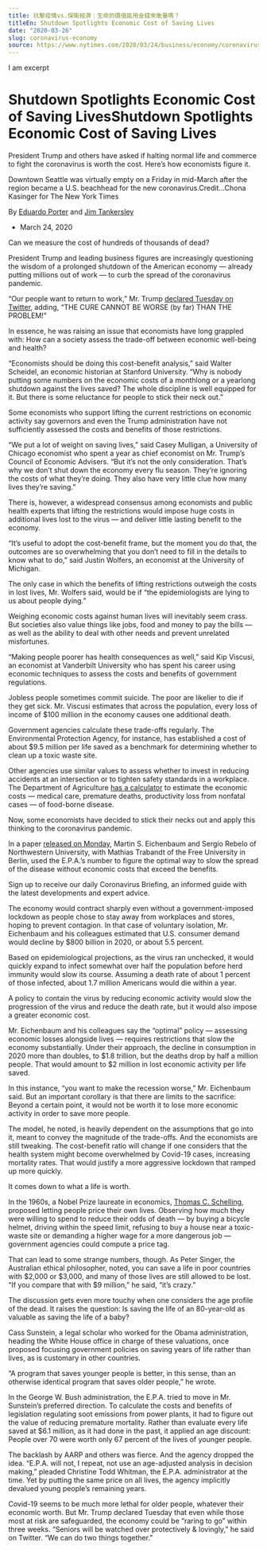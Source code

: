 ```yaml
---
title: 抗擊疫情vs.保衛經濟：生命的價值能用金錢來衡量嗎？
titleEn: Shutdown Spotlights Economic Cost of Saving Lives
date: "2020-03-26"
slug: coronavirus-economy
source: https://www.nytimes.com/2020/03/24/business/economy/coronavirus-economy.html
---
```

I am excerpt
<!-- end -->
# Shutdown Spotlights Economic Cost of Saving LivesShutdown Spotlights Economic Cost of Saving Lives

President Trump and others have asked if halting normal life and commerce to fight the coronavirus is worth the cost. Here’s how economists figure it.

Downtown Seattle was virtually empty on a Friday in mid-March after the region became a U.S. beachhead for the new coronavirus.Credit...Chona Kasinger for The New York Times
 
By [Eduardo Porter](https://www.nytimes.com/by/eduardo-porter) and [Jim Tankersley](https://www.nytimes.com/by/jim-tankersley)

* March 24, 2020

Can we measure the cost of hundreds of thousands of dead?

President Trump and leading business figures are increasingly questioning the wisdom of a prolonged shutdown of the American economy — already putting millions out of work — to curb the spread of the coronavirus pandemic.

“Our people want to return to work,” Mr. Trump [declared Tuesday on Twitter](https://twitter.com/realDonaldTrump/status/1242455267603877894), adding, “THE CURE CANNOT BE WORSE (by far) THAN THE PROBLEM!”

In essence, he was raising an issue that economists have long grappled with: How can a society assess the trade-off between economic well-being and health?

“Economists should be doing this cost-benefit analysis,” said Walter Scheidel, an economic historian at Stanford University. “Why is nobody putting some numbers on the economic costs of a monthlong or a yearlong shutdown against the lives saved? The whole discipline is well equipped for it. But there is some reluctance for people to stick their neck out.”

Some economists who support lifting the current restrictions on economic activity say governors and even the Trump administration have not sufficiently assessed the costs and benefits of those restrictions.

“We put a lot of weight on saving lives,” said Casey Mulligan, a University of Chicago economist who spent a year as chief economist on Mr. Trump’s Council of Economic Advisers. “But it’s not the only consideration. That’s why we don’t shut down the economy every flu season. They’re ignoring the costs of what they’re doing. They also have very little clue how many lives they’re saving.”

There is, however, a widespread consensus among economists and public health experts that lifting the restrictions would impose huge costs in additional lives lost to the virus — and deliver little lasting benefit to the economy.

“It’s useful to adopt the cost-benefit frame, but the moment you do that, the outcomes are so overwhelming that you don’t need to fill in the details to know what to do,” said Justin Wolfers, an economist at the University of Michigan.

The only case in which the benefits of lifting restrictions outweigh the costs in lost lives, Mr. Wolfers said, would be if “the epidemiologists are lying to us about people dying.”

Weighing economic costs against human lives will inevitably seem crass. But societies also value things like jobs, food and money to pay the bills — as well as the ability to deal with other needs and prevent unrelated misfortunes.

“Making people poorer has health consequences as well,” said Kip Viscusi, an economist at Vanderbilt University who has spent his career using economic techniques to assess the costs and benefits of government regulations.

Jobless people sometimes commit suicide. The poor are likelier to die if they get sick. Mr. Viscusi estimates that across the population, every loss of income of $100 million in the economy causes one additional death.

Government agencies calculate these trade-offs regularly. The Environmental Protection Agency, for instance, has established a cost of about $9.5 million per life saved as a benchmark for determining whether to clean up a toxic waste site.

Other agencies use similar values to assess whether to invest in reducing accidents at an intersection or to tighten safety standards in a workplace. The Department of Agriculture [has a calculator](https://www.ers.usda.gov/data-products/cost-estimates-of-foodborne-illnesses.aspx) to estimate the economic costs — medical care, premature deaths, productivity loss from nonfatal cases — of food-borne disease.

Now, some economists have decided to stick their necks out and apply this thinking to the coronavirus pandemic.

In a paper [released on Monday](https://tinyurl.com/rq9jd8o), Martin S. Eichenbaum and Sergio Rebelo of Northwestern University, with Mathias Trabandt of the Free University in Berlin, used the E.P.A.’s number to figure the optimal way to slow the spread of the disease without economic costs that exceed the benefits.

Sign up to receive our daily Coronavirus Briefing, an informed guide with the latest developments and expert advice.

The economy would contract sharply even without a government-imposed lockdown as people chose to stay away from workplaces and stores, hoping to prevent contagion. In that case of voluntary isolation, Mr. Eichenbaum and his colleagues estimated that U.S. consumer demand would decline by $800 billion in 2020, or about 5.5 percent.

Based on epidemiological projections, as the virus ran unchecked, it would quickly expand to infect somewhat over half the population before herd immunity would slow its course. Assuming a death rate of about 1 percent of those infected, about 1.7 million Americans would die within a year.

A policy to contain the virus by reducing economic activity would slow the progression of the virus and reduce the death rate, but it would also impose a greater economic cost.

Mr. Eichenbaum and his colleagues say the “optimal” policy — assessing economic losses alongside lives — requires restrictions that slow the economy substantially. Under their approach, the decline in consumption in 2020 more than doubles, to $1.8 trillion, but the deaths drop by half a million people. That would amount to $2 million in lost economic activity per life saved.

In this instance, “you want to make the recession worse,” Mr. Eichenbaum said. But an important corollary is that there are limits to the sacrifice: Beyond a certain point, it would not be worth it to lose more economic activity in order to save more people.

The model, he noted, is heavily dependent on the assumptions that go into it, meant to convey the magnitude of the trade-offs. And the economists are still tweaking. The cost-benefit ratio will change if one considers that the health system might become overwhelmed by Covid-19 cases, increasing mortality rates. That would justify a more aggressive lockdown that ramped up more quickly.

It comes down to what a life is worth.

In the 1960s, a Nobel Prize laureate in economics, [Thomas C. Schelling](https://www.nytimes.com/2016/12/13/business/economy/thomas-schelling-dead-nobel-laureate.html), proposed letting people price their own lives. Observing how much they were willing to spend to reduce their odds of death — by buying a bicycle helmet, driving within the speed limit, refusing to buy a house near a toxic-waste site or demanding a higher wage for a more dangerous job — government agencies could compute a price tag.

That can lead to some strange numbers, though. As Peter Singer, the Australian ethical philosopher, noted, you can save a life in poor countries with $2,000 or $3,000, and many of those lives are still allowed to be lost. “If you compare that with $9 million,” he said, “it’s crazy.”

The discussion gets even more touchy when one considers the age profile of the dead. It raises the question: Is saving the life of an 80-year-old as valuable as saving the life of a baby?

Cass Sunstein, a legal scholar who worked for the Obama administration, heading the White House office in charge of these valuations, once proposed focusing government policies on saving years of life rather than lives, as is customary in other countries.

“A program that saves younger people is better, in this sense, than an otherwise identical program that saves older people,” he wrote.

In the George W. Bush administration, the E.P.A. tried to move in Mr. Sunstein’s preferred direction. To calculate the costs and benefits of legislation regulating soot emissions from power plants, it had to figure out the value of reducing premature mortality. Rather than evaluate every life saved at $6.1 million, as it had done in the past, it applied an age discount: People over 70 were worth only 67 percent of the lives of younger people.

The backlash by AARP and others was fierce. And the agency dropped the idea. “E.P.A. will not, I repeat, not use an age-adjusted analysis in decision making,” pleaded Christine Todd Whitman, the E.P.A. administrator at the time. Yet by putting the same price on all lives, the agency implicitly devalued young people’s remaining years.

Covid-19 seems to be much more lethal for older people, whatever their economic worth. But Mr. Trump declared Tuesday that even while those most at risk are safeguarded, the economy could be “raring to go” within three weeks. “Seniors will be watched over protectively & lovingly,” he said on Twitter. “We can do two things together.”